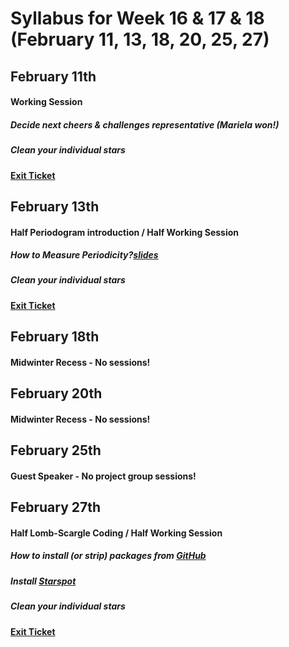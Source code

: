 # Syllabus for Week 16 & 17 & 18 (February 11, 13, 18, 20, 25, 27)


## February 11th
#### Working Session
##### Decide next cheers & challenges representative (Mariela won!)
##### Clean your individual stars
#### [Exit Ticket](https://docs.google.com/forms/d/e/1FAIpQLSfftMKYctEGVfuiOdgorBKmERJeUBgbRL4rlHf1-kWgpKU_Tg/viewform?usp=sf_link)


## February 13th
#### Half Periodogram introduction / Half Working Session
##### How to Measure Periodicity?[slides](https://docs.google.com/presentation/d/1251354eYX_16MT1WHSilGTLl7ZWc0FzeA9dlXYgIUZI/edit?usp=sharing)
##### Clean your individual stars
#### [Exit Ticket](https://docs.google.com/forms/d/e/1FAIpQLSfftMKYctEGVfuiOdgorBKmERJeUBgbRL4rlHf1-kWgpKU_Tg/viewform?usp=sf_link)




## February 18th
#### Midwinter Recess - No sessions!


## February 20th
#### Midwinter Recess - No sessions!




## February 25th
#### Guest Speaker - No project group sessions!


## February 27th
#### Half Lomb-Scargle Coding / Half Working Session
##### How to install (or strip) packages from [GitHub](https://github.com/RuthAngus/starspot)
##### Install [Starspot](https://starspot.readthedocs.io/en/latest/user/install.html) 
##### Clean your individual stars
#### [Exit Ticket](https://docs.google.com/forms/d/e/1FAIpQLSfftMKYctEGVfuiOdgorBKmERJeUBgbRL4rlHf1-kWgpKU_Tg/viewform?usp=sf_link)
